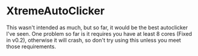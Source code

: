 # XtremeAutoClicker
This wasn't intended as much, but so far, it would be the best autoclicker I've seen.
One problem so far is it requires you have at least 8 cores (Fixed in v0.2), otherwise it will crash,
so don't try using this unless you meet those requirements.
